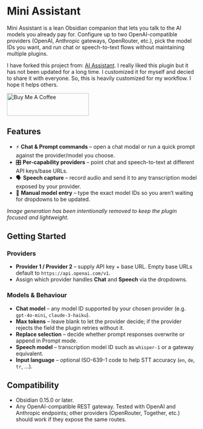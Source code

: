 # Mini Assistant

Mini Assistant is a lean Obsidian companion that lets you talk to the AI models you already pay for. Configure up to two OpenAI-compatible providers (OpenAI, Anthropic gateways, OpenRouter, etc.), pick the model IDs you want, and run chat or speech-to-text flows without maintaining multiple plugins.

I have forked this project from: [AI Assistant](https://github.com/qgrail/obsidian-ai-assistant). I really liked this plugin but it has not been updated for a long time. I customized it for myself and decied to share it with everyone. So, this is heavily customized for my workflow. I hope it helps others. 

<a href="https://www.buymeacoffee.com/alfurkat" target="_blank"><img src="https://cdn.buymeacoffee.com/buttons/v2/default-yellow.png" alt="Buy Me A Coffee" style="height: 60px !important;width: 217px !important;" ></a>

## Features

- ⚡ **Chat & Prompt commands** – open a chat modal or run a quick prompt against the provider/model you choose.
- 🎛 **Per-capability providers** – point chat and speech-to-text at different API keys/base URLs.
- 🗣 **Speech capture** – record audio and send it to any transcription model exposed by your provider.
- 📝 **Manual model entry** – type the exact model IDs so you aren’t waiting for dropdowns to be updated.

_Image generation has been intentionally removed to keep the plugin focused and lightweight._

## Getting Started


### Providers
- **Provider 1 / Provider 2** – supply API key + base URL. Empty base URLs default to `https://api.openai.com/v1`.
- Assign which provider handles **Chat** and **Speech** via the dropdowns.

### Models & Behaviour
- **Chat model** – any model ID supported by your chosen provider (e.g. `gpt-4o-mini`, `claude-3-haiku`).
- **Max tokens** – leave blank to let the provider decide; if the provider rejects the field the plugin retries without it.
- **Replace selection** – decide whether prompt responses overwrite or append in Prompt mode.
- **Speech model** – transcription model ID such as `whisper-1` or a gateway equivalent.
- **Input language** – optional ISO-639-1 code to help STT accuracy (`en`, `de`, `tr`, ...).

## Compatibility

- Obsidian 0.15.0 or later.
- Any OpenAI-compatible REST gateway. Tested with OpenAI and Anthropic endpoints; other providers (OpenRouter, Together, etc.) should work if they expose the same routes.

